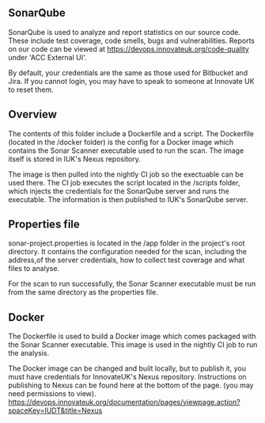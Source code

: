 ## SonarQube
SonarQube is used to analyze and report statistics on our source code. These include test coverage, code smells, bugs and vulnerabilities. Reports on our code can be viewed at https://devops.innovateuk.org/code-quality under 'ACC External UI'. 

By default, your credentials are the same as those used for Bitbucket and Jira. If you cannot login, you may have to speak to someone at Innovate UK to reset them.

## Overview
The contents of this folder include a Dockerfile and a script. The Dockerfile (located in the /docker folder) is the config for a Docker image which contains the Sonar Scanner executable used to run the scan. The image itself is stored in IUK's Nexus repository. 

The image is then pulled into the nightly CI job so the exectuable can be used there. The CI job executes the script located in the /scripts folder, which injects the credentials for the SonarQube server and runs the executable. The information is then published to IUK's SonarQube server.

## Properties file
sonar-project.properties is located in the /app folder in the project's root directory. It contains the configuration needed for the scan, including the address,of the server credentials, how to collect test coverage and what files to analyse. 

For the scan to run successfully, the Sonar Scanner executable must be run from the same directory as the properties file.

## Docker
The Dockerfile is used to build a Docker image which comes packaged with the Sonar Scanner executable. This image is used in the nightly CI job to run the analysis.

The Docker image can be changed and built locally, but to publish it, you must have credentials for InnovateUK's Nexus repository. Instructions on publishing to Nexus can be found here at the bottom of the page. (you may need permissions to view). https://devops.innovateuk.org/documentation/pages/viewpage.action?spaceKey=IUDT&title=Nexus
